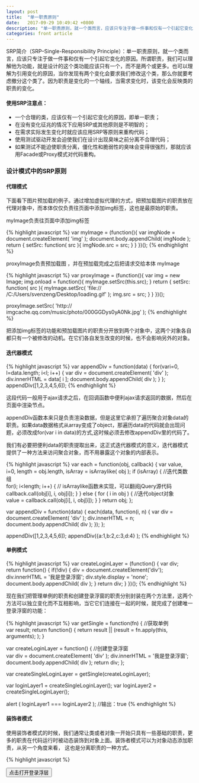 ```yaml
---
layout: post
title:  "单一职责原则"
date:   2017-09-29 10:49:42 +0800
description: "单一职责原则，就一个类而言，应该只专注于做一件事和仅有一个引起它变化的原因。"
categories: front article
---
```


SRP简介（SRP–Single-Responsibility Principle）：单一职责原则，就一个类而言，应该只专注于做一件事和仅有一个引起它变化的原因。所谓职责，我们可以理解他为功能，就是设计的这个类功能应该只有一个，而不是两个或更多。也可以理解为引用变化的原因，当你发现有两个变化会要求我们修改这个类，那么你就要考虑撤分这个类了。因为职责是变化的一个轴线，当需求变化时，该变化会反映类的职责的变化。

#### 使用SRP注意点：

<ul>
    <li> 一个合理的类，应该仅有一个引起它变化的原因，即单一职责；</li>
    <li> 在没有变化征兆的情况下应用SRP或其他原则是不明智的；</li> 
    <li> 在需求实际发生变化时就应该应用SRP等原则来重构代码；</li> 
    <li> 使用测试驱动开发会迫使我们在设计出现臭味之前分离不合理代码；</li> 
    <li> 如果测试不能迫使职责分离，僵化性和脆弱性的臭味会变得很强烈，那就应该用Facade或Proxy模式对代码重构。</li> 
</ul>

### 设计模式中的SRP原则

#### 代理模式

下面看下图片预加载的例子。通过增加虚拟代理的方式，把预加载图片的职责放在代理对象中，而本体仅仅负责往页面中添加img标签，这也是最原始的职责。

myImage负责往页面中添加img标签

{% highlight javascript %}
var myImage = (function(){
    var imgNode = document.createElement( 'img' ); 
    document.body.appendChild( imgNode );
    return {
        setSrc: function( src ){
            imgNode.src = src; }
    } 
})();
{% endhighlight %}

proxyImage负责预加载图 ，并在预加载完成之后把请求交给本体 myImage

{% highlight javascript %}
var proxyImage = (function(){ 
    var img = new Image; 
    img.onload = function(){
        myImage.setSrc(this.src); 
    }
    return {
        setSrc: function( src ){
            myImage.setSrc( 'file:// /C:/Users/svenzeng/Desktop/loading.gif' );
            img.src = src;
        }
    } 
})();

proxyImage.setSrc( 'http:// imgcache.qq.com/music/photo/000GGDys0yA0Nk.jpg' );
{% endhighlight %}

把添加img标签的功能和预加载图片的职责分开放到两个对象中，这两个对象各自都只有一个被修改的动机。在它们各自发生改变的时候，也不会影响另外的对象。

#### 迭代器模式

{% highlight javascript %}
var appendDiv = function(data) { 
	for(vari=0, l=data.length; i<l; i++) {
 		var div = document.createElement( 'div' ); 
 		div.innerHTML = data[ i ]; 
 		document.body.appendChild( div );
	} 
};
appendDiv([1,2,3,4,5,6]);
{% endhighlight %}

这段代码一般用于ajax请求之后，在回调函数中便利ajax请求返回的数据，然后在页面中渲染节点。

appendDiv函数本来只是负责渲染数据，但是这里它承担了遍历聚合对象data的职责。如果data数据格式从array变成了object，那遍历data的代码就会出现问题，必须改成for(var i in data)的方式,这时候必须去修改appendDiv里的代码了。

我们有必要把便利data的职责提取出来，这正式迭代器模式的意义，迭代器模式提供了一种方法来访问聚合对象，而不用暴露这个对象的内部表示。

{% highlight javascript %}
var each = function(obj, callback) { 
	var value,
	i=0,
	length = obj.length,
	isArray = isArraylike( obj );
	if (isArray) { //迭代类数组       
		for(i; i<length; i++) { // isArraylike函数未实现，可以翻阅jQuery源代码    
			callback.call(obj[i], i, obj[i]); 
		}
	} else {
		for ( i in obj ) { //迭代object对象  
			value = callback.call(obj[i], i, obj[i]);
		}
	}
	return obj;
};

var appendDiv = function(data) { 
	each(data, function(i, n) {
		var div = document.createElement( 'div' ); 
		div.innerHTML = n; 
		document.body.appendChild( div );
	}); 
};

appendDiv([1,2,3,4,5,6]); 
appendDiv({a:1,b:2,c:3,d:4} );
{% endhighlight %}

#### 单例模式

{% highlight javascript %}
var createLoginLayer = (function() { 
	var div;
	return function() { 
		if(!div) {
			div = document.createElement('div'); 
			div.innerHTML = '我是登录浮窗'; 
			div.style.display = 'none'; 
			document.body.appendChild( div );
		}
		return div; 
	}
})();
{% endhighlight %}

现在我们把管理单例的职责和创建登录浮窗的职责分别封装在两个方法里，这两个方法可以独立变化而不互相影响，当它它们连接在一起的时候，就完成了创建唯一登录浮窗的功能：

{% highlight javascript %}
var getSingle = function(fn) { //获取单例   
	var result;
	return function() {
		return result || (result = fn.apply(this, arguments);
	);
}

var createLoginLayer = function() { //创建登录浮窗       
	var div = document.createElement( 'div' ); 
	div.innerHTML = '我是登录浮窗'; 
	document.body.appendChild( div );
	return div; 
};

var createSingleLoginLayer = getSingle(createLoginLayer);

var loginLayer1 = createSingleLoginLayer(); 
var loginLayer2 = createSingleLoginLayer();

alert ( loginLayer1 === loginLayer2 ); //输出：true
{% endhighlight %}

#### 装饰者模式

使用装饰者模式的时候，我们通常让类或者对象一开始只具有一些基础的职责，更多的职责在代码运行时被动态装饰到对象上面。装饰者模式可以为对象动态添加职责，从另一个角度来看， 这也是分离职责的一种方式。

{% highlight javascript %}
<html> 
	<body>
		<button tag="login" id="button">点击打开登录浮层</button> 
	</body>
	<script>
		Function.prototype.after = function(afterfn) {
			var __self = this;
			return function() {
				var ret = __self.apply(this, arguments); 
				afterfn.apply(this, arguments);
				return ret;
			} 
		};
		var showLogin = function() {
			console.log('打开登录浮层');
		};

		var log = function() {
			console.log('上报标签为：' + this.getAttribute('tag'));
		};

		document.getElementById('button').onclick = showLogin.after(log);
		//打开登录浮层之后上报数据
	</script>
</html> 
{% endhighlight %}

### 何时应该分离职责       

SRP原则是所有原则中最简单也是最难运用的原则之一。

要明确的是并不是所有的职责都应该一一分离。

一方面，如果随着需求的变化，有两个职责总是同时变化，那就不必分离他们。比如ajax请求的时候，创建xhr对象和发送xhr请求几乎总是在一起的，那么就没必要分开。

另一方面，职责的变化轴线仅当它们确定会发生变化时才具有意义，即使两个职责已经被耦合在一起，但它们还没有发生改变的征兆，那么也许没有必要主动分离它们，在代码需要重构的时候再分离也不迟。

### SRP原则的优缺点

SRP原则的优点是降低了单个类或者对象的复杂度，按照职责把对象分解成更小的粒度，这有助于代码的复用，也有利于进行单元测试。当一个职责需要变更的时候，不会影响到其他的职责。

SRP原则的缺点，最明显的是会增加编写代码的复杂度。当我们按照职责把对象分解成更小的粒度后，实际上也增大了这些对象之间相互联系的难度。
